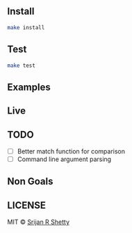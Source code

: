 ## Install

```bash
make install
```

## Test

```bash
make test
```

## Examples

## Live

## TODO
- [ ] Better match function for comparison
- [ ] Command line argument parsing

## Non Goals

## LICENSE
MIT © [Srijan R Shetty](https://srijanshetty.in)
